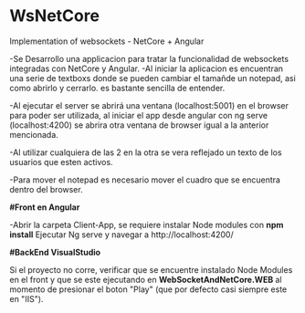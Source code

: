 # WsNetCore
Implementation of websockets - NetCore + Angular

-Se Desarrollo una applicacion para tratar la funcionalidad de websockets integradas con NetCore y Angular.
-Al iniciar la aplicacion es encuentran una serie de textboxs donde se pueden cambiar el tamañde un notepad, asi como abrirlo y cerrarlo. es bastante sencilla de entender.

-Al ejecutar el server se abrirá una ventana (localhost:5001) en el browser para poder ser utilizada, al iniciar el app desde angular con ng serve (localhost:4200) se abrira otra ventana
de browser igual a la anterior mencionada.

-Al utilizar cualquiera de las 2 en la otra se vera reflejado un texto de los usuarios que esten activos.

-Para mover el notepad es necesario mover el cuadro que se encuentra dentro del browser.

**#Front en Angular**

-Abrir la carpeta Client-App, se requiere instalar Node modules con **npm install**
Ejecutar Ng serve y navegar a http://localhost:4200/

**#BackEnd VisualStudio**

Si el proyecto no corre, verificar que se encuentre instalado Node Modules en el front y que se este ejecutando en **WebSocketAndNetCore.WEB** al momento de presionar el boton "Play" (que por defecto casi siempre este en "IIS").
